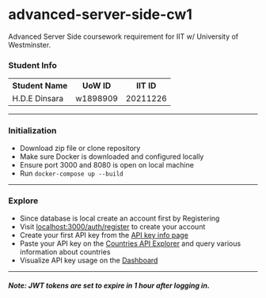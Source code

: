 # advanced-server-side-cw1
Advanced Server Side coursework requirement for IIT w/ University of Westminster.

### Student Info
<table>
  <tr>
    <th>Student Name</th>
    <th>UoW ID</th>
    <th>IIT ID</th>
  </tr>
  <tr>
    <td>H.D.E Dinsara</td>
    <td>w1898909</td>
    <td>20211226</td>
  </tr>
</table>

<hr />

### Initialization
<ul>
  <li>Download zip file or clone repository</li>
  <li>Make sure Docker is downloaded and configured locally</li>
  <li>Ensure port 3000 and 8080 is open on local machine</li>
  <li>Run <code>docker-compose up --build</code></li>
</ul>

<hr />

### Explore
<ul>
    <li>Since database is local create an account first by Registering</li>
    <li>Visit <a href='http://localhost:3000/auth/register'>localhost:3000/auth/register</a> to create your account</li>
    <li>Create your first API key from the <a href='http://localhost:3000/admin/keys'>API key info page</a></li>
    <li>Paste your API key on the <a href='http://localhost:3000/admin/api'>Countries API Explorer</a> and query various information about countries</li>
    <li>Visualize API key usage on the <a href='http://localhost:3000/admin/api'>Dashboard</a></li>
</ul>

<hr />

##### Note: JWT tokens are set to expire in 1 hour after logging in. 
